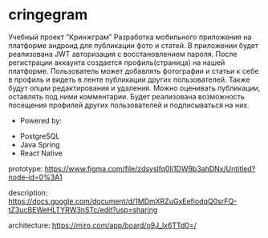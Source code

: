 # cringegram

Учебный проект “Кринжграм”
Разработка мобильного приложения на платформе андроид для публикации фото и статей.
В приложении будет реализована JWT авторизация с восстановлением пароля. После регистрации аккаунта создается профиль(страница) на нашей платформе. Пользователь может добавлять фотографии и статьи к себе в профиль и видеть в ленте публикации других пользователей. Также будут опции редактирования и удаления. Можно оценивать публикации, оставлять под ними комментарии. Будет реализована возможность посещения профилей других пользователей и подписываться на них.

* Powered by:
- PostgreSQL
- Java Spring
- React Native

prototype: https://www.figma.com/file/zdsyslfq0Ii1DW9b3ahDNx/Untitled?node-id=0%3A1

description: https://docs.google.com/document/d/1MDmXRZuGxEefiodqQ0srFQ-tZ3ucBEWeHLTYRW3nSTc/edit?usp=sharing

architecture: https://miro.com/app/board/o9J_lx6TTd0=/
